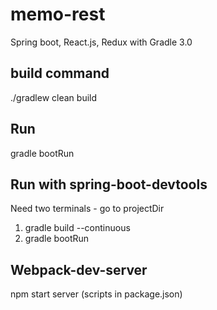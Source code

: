 # memo-rest
Spring boot, React.js, Redux with Gradle 3.0

## build command
  ./gradlew clean build

## Run
  gradle bootRun

## Run with spring-boot-devtools
  Need two terminals - go to projectDir
  1. gradle build --continuous
  2. gradle bootRun

## Webpack-dev-server
  npm start server (scripts in package.json)
